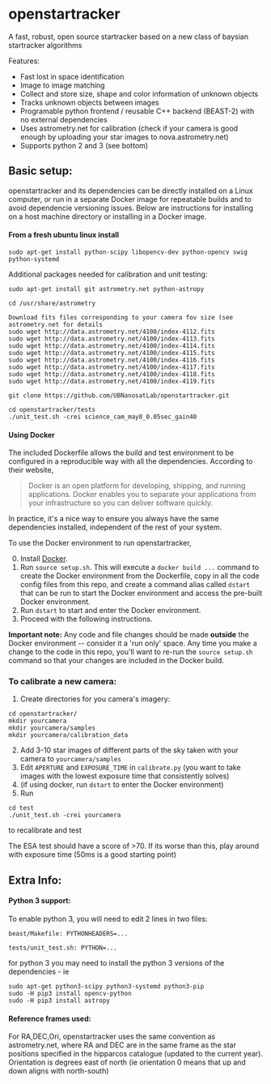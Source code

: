 # openstartracker
A fast, robust, open source startracker based on a new class of baysian startracker algorithms

Features:

* Fast lost in space identification
* Image to image matching
* Collect and store size, shape and color information of unknown objects
* Tracks unknown objects between images
* Programable python frontend / reusable C++ backend (BEAST-2) with no external dependencies 
* Uses astrometry.net for calibration (check if your camera is good enough by uploading your star images to nova.astrometry.net)
* Supports python 2 and 3 (see bottom)

## Basic setup:

openstartracker and its dependencies can be directly installed on a Linux computer, or run in a separate Docker image
for repeatable builds and to avoid dependencie versioning issues. Below are instructions for installing on a host machine directory
or installing in a Docker image.

#### From a fresh ubuntu linux install
```
sudo apt-get install python-scipy libopencv-dev python-opencv swig python-systemd
```

Additional packages needed for calibration and unit testing:
~~~~
sudo apt-get install git astrometry.net python-astropy

cd /usr/share/astrometry

Download fits files corresponding to your camera fov size (see astrometry.net for details
sudo wget http://data.astrometry.net/4100/index-4112.fits
sudo wget http://data.astrometry.net/4100/index-4113.fits
sudo wget http://data.astrometry.net/4100/index-4114.fits
sudo wget http://data.astrometry.net/4100/index-4115.fits
sudo wget http://data.astrometry.net/4100/index-4116.fits
sudo wget http://data.astrometry.net/4100/index-4117.fits
sudo wget http://data.astrometry.net/4100/index-4118.fits
sudo wget http://data.astrometry.net/4100/index-4119.fits

git clone https://github.com/UBNanosatLab/openstartracker.git

cd openstartracker/tests
./unit_test.sh -crei science_cam_may8_0.05sec_gain40
~~~~

#### Using Docker
The included Dockerfile allows the build and test environment to be configured in a reproducible way with all the dependencies.
According to their website,
> Docker is an open platform for developing, shipping, and running applications. Docker enables you to separate your applications from your infrastructure so you can deliver software quickly.

In practice, it's a nice way to ensure you always have the same dependencies installed, independent of the rest of your system.

To use the Docker environment to run openstartracker,

0. Install [Docker](https://docs.docker.com/get-docker/).
1. Run `source setup.sh`. This will execute a `docker build ...` command to create the Docker environment from the Dockerfile, copy
in all the code config files from this repo, 
and create a command alias called `dstart` that can be run to start the Docker environment and access the pre-built Docker environment.
2. Run `dstart` to start and enter the Docker environment.
3. Proceed with the following instructions.

**Important note:** Any code and file changes should be made **outside** the Docker environment -- consider it a 'run only' space.
Any time you make a change to the code in this repo, you'll want to re-run the `source setup.sh` command so that your changes are
included in the Docker build.

### To calibrate a new camera:
1. Create directories for you camera's imagery:
~~~~
cd openstartracker/
mkdir yourcamera
mkdir yourcamera/samples
mkdir yourcamera/calibration_data
~~~~
2. Add 3-10 star images of different parts of the sky taken with your camera to `yourcamera/samples`
3. Edit `APERTURE` and `EXPOSURE_TIME` in `calibrate.py` (you want to take images with the lowest exposure time that consistently solves)
4. (if using docker, run `dstart` to enter the Docker environment)
5. Run 
  ```
  cd test
  ./unit_test.sh -crei yourcamera
  ```
  to recalibrate and test

The ESA test should have a score of >70. If its worse than this, play around with exposure time (50ms is a good starting point)


## Extra Info:

#### Python 3 support:

To enable python 3, you will need to edit 2 lines in two files:

`beast/Makefile: PYTHONHEADERS=...` 

`tests/unit_test.sh: PYTHON=...`

for python 3 you may need to install the python 3 versions of the dependencies - ie

~~~~
sudo apt-get python3-scipy python3-systemd python3-pip
sudo -H pip3 install opencv-python
sudo -H pip3 install astropy
~~~~

#### Reference frames used:

For RA,DEC,Ori, openstartracker uses the same convention as astrometry.net, where RA and DEC are in the same frame as the star positions specified in the hipparcos catalogue (updated to the current year). Orientation is degrees east of north (ie orientation 0 means that up and down aligns with north-south)

